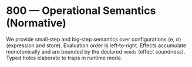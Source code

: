 # 800 — Operational Semantics (Normative)

We provide small‑step and big‑step semantics over configurations ⟨e, σ⟩ (expression
and store). Evaluation order is left‑to‑right. Effects accumulate monotonically
and are bounded by the declared `needs` (effect soundness). Typed holes elaborate
to traps in runtime mode.
